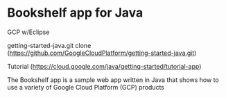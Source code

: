 # Bookshelf app for Java

GCP w/Eclipse

getting-started-java.git clone (https://github.com/GoogleCloudPlatform/getting-started-java.git)

Tutorial (https://cloud.google.com/java/getting-started/tutorial-app)

The Bookshelf app is a sample web app written in Java that shows how to use a variety of Google Cloud Platform (GCP) products
